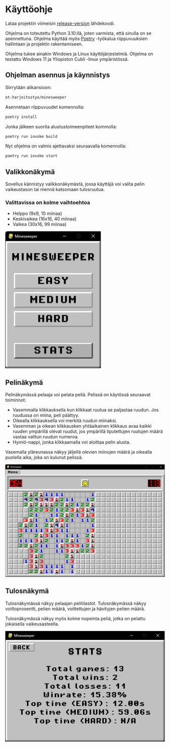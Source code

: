 # Käyttöohje

Lataa projektin viimeisin [release-version](https://github.com/erikpeik/ot-harjoitustyo/releases) lähdekoodi.

Ohjelma on toteutettu Python 3.10:llä, joten varmista, että sinulla on se asennettuna. Ohjelma käyttää myös [Poetry](https://python-poetry.org/) -työkalua riippuvuuksien hallintaan ja projektin rakentamiseen.

Ohjelma tukee ainakin Windows ja Linux käyttöjärjestelmiä. Ohjelma on testattu Windows 11 ja Yliopiston Cubli -linux ympäristössä.

## Ohjelman asennus ja käynnistys

Siirrytään alikansioon:

```bash
ot-harjoitustyo/minesweeper
```

Asennetaan riippuvuudet komennolla:

```bash
poetry install
```

Jonka jälkeen suorita alustustoimeenpiteet kommolla:

```bash
poetry run invoke build
```

Nyt ohjelma on valmis ajettavaksi seuraavalla komennolla:

```bash
poetry run invoke start
```

## Valikkonäkymä

Sovellus kännistyy valikkonäkymästä, jossa käyttäjä voi valita pelin vaikeustason tai mennä katsomaan tulosruutua.

### Valittavissa on kolme vaihtoehtoa

- Helppo (9x9, 10 miinaa)
- Keskivaikea (16x16, 40 miinaa)
- Vaikea (30x16, 99 miinaa)

![Aloitusnäkymä](./kuvat/aloitusnakyma.png)

## Pelinäkymä

Pelinäkymässä pelaaja voi pelata peliä. Pelissä on käytössä seuraavat toiminnot:

- Vasemmalla klikkauksella kun klikkaat ruutua se paljastaa ruudun. Jos ruudussa on miina, peli päättyy.
- Oikealla klikkauksella voi merkitä ruudun miinaksi.
- Vasemman ja oikean klikkausken yhtäaikainen klikkaus avaa kaikki ruuden ympärillä olevat ruudut, jos ympärillä liputettujen ruutujen määrä vastaa valitun ruudun numeroa.
- Hymiö-nappi, jonka klikkaamalla voi aloittaa pelin alusta.

Vasemalla yläreunassa näkyy jäljellä olevien miinojen määrä ja oikealla puolella aika, joka on kulunut pelissä.

![Pelinäkymä](./kuvat/pelinakyma.png)

## Tulosnäkymä

Tulosnäkymässä näkyy pelaajan pelitilastot. Tulosnäkymässä näkyy voittoprosentti, pelien määrä, voittettujen ja hävityjen pelien määrä.

Tulosnäkymässä näkyy myös kolme nopeinta peliä, jotka on pelattu jokaisella vaikeusasteella.

![Tulosnäkymä](./kuvat/statsnakyma.png)
